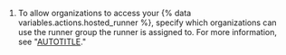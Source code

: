 1. To allow organizations to access your {% data variables.actions.hosted_runner %}, specify which organizations can use the runner group the runner is assigned to. For more information, see "[AUTOTITLE](/actions/using-github-hosted-runners/about-larger-runners/controlling-access-to-larger-runners#changing-which-organizations-can-access-a-runner-group)."
